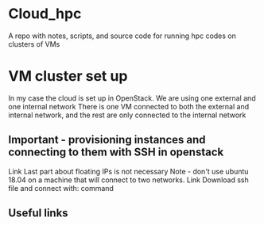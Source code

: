 # Cloud_hpc
A repo with notes, scripts, and source code for running hpc codes on clusters of VMs

# VM cluster set up
In my case the cloud is set up in OpenStack. We are using one external and one internal network There is one VM connected to both the external and internal network, and the rest are only connected to the internal network

## Important - provisioning instances and connecting to them with SSH in openstack
Link
Last part about floating IPs is not necessary
Note - don't use ubuntu 18.04 on a machine that will connect to two networks.
Link
Download ssh file and connect with:
command

## Useful links
